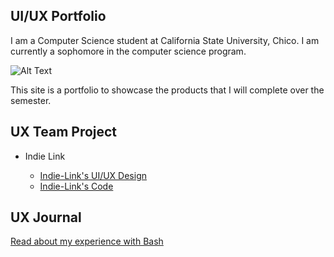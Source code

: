## UI/UX Portfolio
I am a Computer Science student at California State University, Chico. I am currently a sophomore in the computer science program.

![Alt Text](assets/personal_photo.png)

This site is a portfolio to showcase the products that I will complete over the semester. 

## UX Team Project

- Indie Link

    - [Indie-Link's UI/UX Design](https://github.com/ChicoState/UX-Indie-Link)
    - [Indie-Link's Code](https://github.com/ChicoState/Indie-Link)
    
## UX Journal

[Read about my experience with Bash](j01/)
